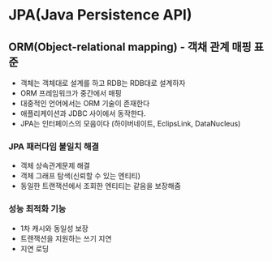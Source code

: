 # JPA(Java Persistence API)
## ORM(Object-relational mapping) - 객채 관계 매핑 표준
* 객체는 객체대로 설계를 하고 RDB는 RDB대로 설계하자
* ORM 프레임워크가 중간에서 매핑
* 대중적인 언어에서는 ORM 기술이 존재한다
* 애플리케이션과 JDBC 사이에서 동작한다.
* JPA는 인터페이스의 모음이다 (하이버네이트, EclipsLink, DataNucleus)

### JPA 패러다임 불일치 해결
* 객체 상속관계문제 해결
* 객체 그래프 탐색(신뢰할 수 있는 엔티티)
* 동일한 트랜잭션에서 조회한 엔티티는 같음을 보장해줌

### 성능 최적화 기능
* 1차 캐시와 동일성 보장
* 트랜잭션을 지원하는 쓰기 지연
* 지연 로딩

